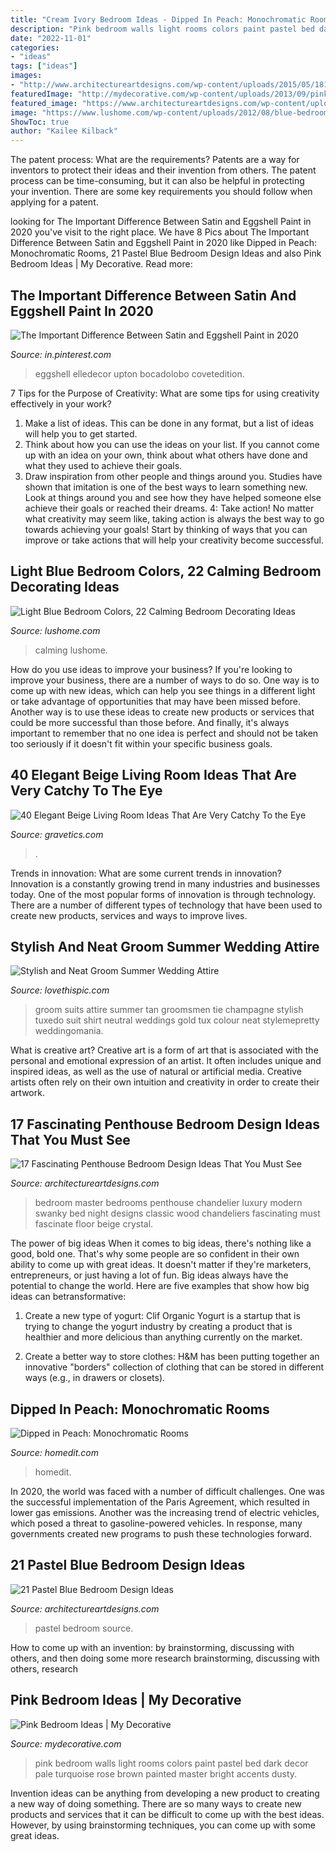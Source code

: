 ```yaml
---
title: "Cream Ivory Bedroom Ideas - Dipped In Peach: Monochromatic Rooms"
description: "Pink bedroom walls light rooms colors paint pastel bed dark decor pale turquoise rose brown painted master bright accents dusty"
date: "2022-11-01"
categories:
- "ideas"
tags: ["ideas"]
images:
- "http://www.architectureartdesigns.com/wp-content/uploads/2015/05/1811.jpg"
featuredImage: "http://mydecorative.com/wp-content/uploads/2013/09/pink-room-design-ideas-13al.jpg"
featured_image: "https://www.architectureartdesigns.com/wp-content/uploads/2015/07/127-630x473.jpg"
image: "https://www.lushome.com/wp-content/uploads/2012/08/blue-bedroom-decorating-ideas-21.jpg"
ShowToc: true
author: "Kailee Kilback"
---
```



The patent process: What are the requirements?
Patents are a way for inventors to protect their ideas and their invention from others. The patent process can be time-consuming, but it can also be helpful in protecting your invention. There are some key requirements you should follow when applying for a patent.

	

		
looking for The Important Difference Between Satin and Eggshell Paint in 2020 you've visit to the right place. We have 8 Pics about The Important Difference Between Satin and Eggshell Paint in 2020 like Dipped in Peach: Monochromatic Rooms, 21 Pastel Blue Bedroom Design Ideas and also Pink Bedroom Ideas | My Decorative. Read more:
		
    
## The Important Difference Between Satin And Eggshell Paint In 2020

<img loading=lazy src="https://i.pinimg.com/736x/9b/bf/0b/9bbf0b0c19d9b7f489047e2d2ec10c27.jpg" onerror="this.onerror=null;this.src='https://tse1.mm.bing.net/th?id=OIP.yInuI7feVwdPbJU8ozz-9AHaLG&amp;pid=15.1';" alt="The Important Difference Between Satin and Eggshell Paint in 2020">

_Source: in.pinterest.com_

>eggshell elledecor upton bocadolobo covetedition. 

	

7 Tips for the Purpose of Creativity: What are some tips for using creativity effectively in your work?
1. Make a list of ideas. This can be done in any format, but a list of ideas will help you to get started.
2. Think about how you can use the ideas on your list. If you cannot come up with an idea on your own, think about what others have done and what they used to achieve their goals.
3. Draw inspiration from other people and things around you. Studies have shown that imitation is one of the best ways to learn something new. Look at things around you and see how they have helped someone else achieve their goals or reached their dreams.
4: Take action! No matter what creativity may seem like, taking action is always the best way to go towards achieving your goals! Start by thinking of ways that you can improve or take actions that will help your creativity become successful.

    
## Light Blue Bedroom Colors, 22 Calming Bedroom Decorating Ideas

<img loading=lazy src="https://www.lushome.com/wp-content/uploads/2012/08/blue-bedroom-decorating-ideas-21.jpg" onerror="this.onerror=null;this.src='https://tse4.mm.bing.net/th?id=OIP.eyhIwG5xga1N26A6VW5OBgHaF7&amp;pid=15.1';" alt="Light Blue Bedroom Colors, 22 Calming Bedroom Decorating Ideas">

_Source: lushome.com_

>calming lushome. 

	

How do you use ideas to improve your business?
If you're looking to improve your business, there are a number of ways to do so. One way is to come up with new ideas, which can help you see things in a different light or take advantage of opportunities that may have been missed before. Another way is to use these ideas to create new products or services that could be more successful than those before. And finally, it's always important to remember that no one idea is perfect and should not be taken too seriously if it doesn't fit within your specific business goals.

    
## 40 Elegant Beige Living Room Ideas That Are Very Catchy To The Eye

<img loading=lazy src="https://www.gravetics.com/wp-content/uploads/2017/09/Small-Beige-Living-Room-With-Chandelier.jpg" onerror="this.onerror=null;this.src='https://tse4.mm.bing.net/th?id=OIP.yZacnHl_loBteBJXFbOAcQHaLH&amp;pid=15.1';" alt="40 Elegant Beige Living Room Ideas That Are Very Catchy To the Eye">

_Source: gravetics.com_

>. 

	

Trends in innovation: What are some current trends in innovation?
Innovation is a constantly growing trend in many industries and businesses today. One of the most popular forms of innovation is through technology. There are a number of different types of technology that have been used to create new products, services and ways to improve lives.

    
## Stylish And Neat Groom Summer Wedding Attire

<img loading=lazy src="http://www.lovethispic.com/uploaded_images/blogs/36-1398477088-3-2.jpg" onerror="this.onerror=null;this.src='https://tse3.mm.bing.net/th?id=OIP.ZnYmhltvoiENr6Aaho_dsAHaLH&amp;pid=15.1';" alt="Stylish and Neat Groom Summer Wedding Attire">

_Source: lovethispic.com_

>groom suits attire summer tan groomsmen tie champagne stylish tuxedo suit shirt neutral weddings gold tux colour neat stylemepretty weddingomania. 

	

What is creative art?
Creative art is a form of art that is associated with the personal and emotional expression of an artist. It often includes unique and inspired ideas, as well as the use of natural or artificial media. Creative artists often rely on their own intuition and creativity in order to create their artwork.

    
## 17 Fascinating Penthouse Bedroom Design Ideas That You Must See

<img loading=lazy src="https://www.architectureartdesigns.com/wp-content/uploads/2015/07/127-630x473.jpg" onerror="this.onerror=null;this.src='https://tse1.mm.bing.net/th?id=OIP._-PJA3a0mQSiSCvZQT1eZAHaFj&amp;pid=15.1';" alt="17 Fascinating Penthouse Bedroom Design Ideas That You Must See">

_Source: architectureartdesigns.com_

>bedroom master bedrooms penthouse chandelier luxury modern swanky bed night designs classic wood chandeliers fascinating must fascinate floor beige crystal. 

	

The power of big ideas
When it comes to big ideas, there's nothing like a good, bold one. That's why some people are so confident in their own ability to come up with great ideas. It doesn't matter if they're marketers, entrepreneurs, or just having a lot of fun. Big ideas always have the potential to change the world. Here are five examples that show how big ideas can betransformative:
1. Create a new type of yogurt: Clif Organic Yogurt is a startup that is trying to change the yogurt industry by creating a product that is healthier and more delicious than anything currently on the market.

2. Create a better way to store clothes: H&M has been putting together an innovative "borders" collection of clothing that can be stored in different ways (e.g., in drawers or closets).

    
## Dipped In Peach: Monochromatic Rooms

<img loading=lazy src="https://cdn.homedit.com/wp-content/uploads/2014/04/contemporary-peachy-living-room.jpg" onerror="this.onerror=null;this.src='https://tse3.mm.bing.net/th?id=OIP.kTLb_ay0x5ipxPiqt5BU3gHaLH&amp;pid=15.1';" alt="Dipped in Peach: Monochromatic Rooms">

_Source: homedit.com_

>homedit. 

	

In 2020, the world was faced with a number of difficult challenges. One was the successful implementation of the Paris Agreement, which resulted in lower gas emissions. Another was the increasing trend of electric vehicles, which posed a threat to gasoline-powered vehicles. In response, many governments created new programs to push these technologies forward. 

    
## 21 Pastel Blue Bedroom Design Ideas

<img loading=lazy src="http://www.architectureartdesigns.com/wp-content/uploads/2015/05/1811.jpg" onerror="this.onerror=null;this.src='https://tse2.mm.bing.net/th?id=OIP.gfYAYYky2_gNb577j1-UggHaHR&amp;pid=15.1';" alt="21 Pastel Blue Bedroom Design Ideas">

_Source: architectureartdesigns.com_

>pastel bedroom source. 

	

How to come up with an invention: by brainstorming, discussing with others, and then doing some more research
brainstorming, discussing with others, research

    
## Pink Bedroom Ideas | My Decorative

<img loading=lazy src="http://mydecorative.com/wp-content/uploads/2013/09/pink-room-design-ideas-13al.jpg" onerror="this.onerror=null;this.src='https://tse4.mm.bing.net/th?id=OIP.OuV2qSn4RrdCtP6uLqUmFwHaKh&amp;pid=15.1';" alt="Pink Bedroom Ideas | My Decorative">

_Source: mydecorative.com_

>pink bedroom walls light rooms colors paint pastel bed dark decor pale turquoise rose brown painted master bright accents dusty. 

	

Invention ideas can be anything from developing a new product to creating a new way of doing something. There are so many ways to create new products and services that it can be difficult to come up with the best ideas. However, by using brainstorming techniques, you can come up with some great ideas.

